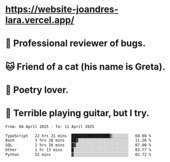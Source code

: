 # https://website-joandres-lara.vercel.app/
# 🐛 Professional reviewer of bugs.
# 🐱 Friend of a cat (his name is Greta).
# 📜 Poetry lover.
# 🎸 Terrible playing guitar, but I try.

<!--START_SECTION:waka-->

```txt
From: 04 April 2025 - To: 11 April 2025

TypeScript   22 hrs 21 mins  █████████████████▒░░░░░░░   68.98 %
Bash         3 hrs 38 mins   ██▓░░░░░░░░░░░░░░░░░░░░░░   11.26 %
SQL          2 hrs 16 mins   █▓░░░░░░░░░░░░░░░░░░░░░░░   07.00 %
Other        1 hr 13 mins    █░░░░░░░░░░░░░░░░░░░░░░░░   03.77 %
Python       52 mins         ▓░░░░░░░░░░░░░░░░░░░░░░░░   02.72 %
```

<!--END_SECTION:waka-->
